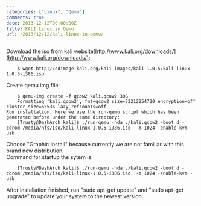 ```yaml
---
categories: ["Linux", "Qemu"]
comments: true
date: 2013-12-12T00:00:00Z
title: KALI Linux in Qemu
url: /2013/12/12/kali-linux-in-qemu/
---
```


Download the iso from kali website[http://www.kali.org/downloads/](http://www.kali.org/downloads/):

```
	$ wget http://cdimage.kali.org/kali-images/kali-1.0.5/kali-linux-1.0.5-i386.iso

```
Create qemu img file:

```
	$ qemu-img create -f qcow2 kali.qcow2 30G
	Formatting 'kali.qcow2', fmt=qcow2 size=32212254720 encryption=off cluster_size=65536 lazy_refcounts=off 
Run installation. Here we use the run-qemu script which has been generated before under the same directory:
	[Trusty@DashArch kali]$ ./run-qemu -hda ./kali.qcow2 -boot d -cdrom /media/nfs/iso/kali-linux-1.0.5-i386.iso  -m 1024 -enable-kvm -usb

```
Choose "Graphic Install" because currently we are not familiar with this brand new distribution.     
Command for startup the sytem is:

```
	[Trusty@DashArch kali]$ ./run-qemu -hda ./kali.qcow2 -boot d -cdrom /media/nfs/iso/kali-linux-1.0.5-i386.iso  -m 1024 -enable-kvm -usb

```
After installation finished, run "sudo apt-get update" and "sudo apt-get upgrade" to update your system to the newest version. 

